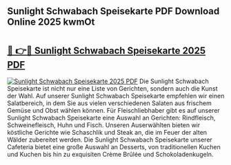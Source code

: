 ## Sunlight Schwabach Speisekarte PDF Download Online 2025 kwmOt

# <h2><a href="http://gc91wo.nevu.top/?p=Sunlight+Schwabach+Speisekarte">🔗 👉🔴 Sunlight Schwabach Speisekarte 2025 PDF</a></h2>

[![Sunlight Schwabach Speisekarte 2025 PDF](https://i.imgur.com/dBaPXMq.png)](http://gc91wo.nevu.top/?p=Sunlight+Schwabach+Speisekarte)
Die Sunlight Schwabach Speisekarte ist nicht nur eine Liste von Gerichten, sondern auch die Kunst der Wahl. Auf unserer Sunlight Schwabach Speisekarte empfehlen wir einen Salatbereich, in dem Sie aus vielen verschiedenen Salaten aus frischem Gemüse und Obst wählen können. Für Fleischliebhaber gibt es auf unserer Sunlight Schwabach Speisekarte eine Auswahl an Gerichten: Rindfleisch, Schweinefleisch, Huhn und Fisch. Unseren Auserwählten bieten wir köstliche Gerichte wie Schaschlik und Steak an, die im Feuer der alten Wälder zubereitet werden. Die Sunlight Schwabach Speisekarte unserer Cafeteria bietet eine große Auswahl an Desserts, von traditionellen Kuchen und Kuchen bis hin zu exquisiten Crème Brûlée und Schokoladenkugeln.
